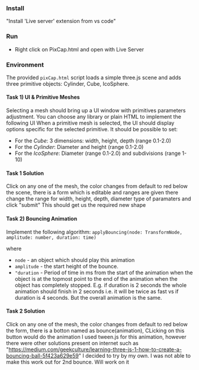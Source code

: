 ### Install
"Install 'Live server' extension from vs code"

### Run
* Right click on PixCap.html and open with Live Server

### Environment
The provided `pixCap.html` script loads a simple three.js scene and adds three primitive objects: Cylinder, Cube, IcoSphere.

#### Task 1) UI & Primitive Meshes
Selecting a mesh should bring up a UI window with primitives parameters adjustment. 
You can choose any library or plain HTML to implement the following UI
When a primitive mesh is selected, the UI should display options specific for the selected primitive. It should be possible to set:
* For the *Cube*: 3 dimensions: width, height, depth (range 0.1-2.0)
* For the *Cylinder*: Diameter and height (range 0.1-2.0)
* For the *IcoSphere*: Diameter (range 0.1-2.0) and subdivisions (range 1-10)

#### Task 1 Solution
Click on any one of the mesh, the color changes from default to red 
below the scene, there is a form which is editable and ranges are given there 
change the range for width, height, depth, diameter type of paramaters and click "submit"
This should get us the required new shape

#### Task 2) Bouncing Animation
Implement the following algorithm:
`applyBouncing(node: TransformNode, amplitude: number, duration: time)`

where
* `node` - an object which should play this animation
* `amplitude` - the start height of the bounce.
* `"duration` - Period of time in ms from the start of the animation when the object is at the topmost point to the end of the animation when the object has completely stopped. E.g. if duration is 2 seconds the whole animation should finish in 2 seconds i.e. it will be twice as fast vs if duration is 4 seconds. But the overall animation is the same.

#### Task 2 Solution
Click on any one of the mesh, the color changes from default to red 
below the form, there is a botton named as bounce(animation), CLicking on this button would do the animation
I used tween.js for this animation, however there were other solutions present on internet such as "https://medium.com/geekculture/learning-three-js-1-how-to-create-a-bouncing-ball-5f423a629e59" I decided to try by my own. I was not able to make this work out for 2nd bounce. Will work on it 
